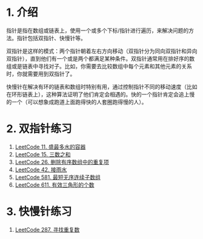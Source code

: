 # 1. 介绍

指针是指在数组或链表上，使用一个或多个下标/指针进行遍历，来解决问题的方法。指针包括双指针、快慢针等。

双指针是这样的模式：两个指针朝着左右方向移动（双指针分为同向双指针和异向双指针），直到他们有一个或是两个都满足某种条件。双指针通常用在排好序的数组或是链表中寻找对子。比如，你需要去比较数组中每个元素和其他元素的关系时，你就需要用到双指针了。

快慢针在解决有环的链表和数组时特别有用，通过控制指针不同的移动速度（比如在环形链表上），这种算法证明了他们肯定会相遇的。快的一个指针肯定会追上慢的一个（可以想象成跑道上面跑得快的人套圈跑得慢的人）。

# 2. 双指针练习

1. [LeetCode 11. 盛最多水的容器](https://leetcode-cn.com/problems/container-with-most-water/)
2. [LeetCode 15. 三数之和](https://leetcode-cn.com/problems/3sum/)
3. [LeetCode 26. 删除有序数组中的重复项](https://leetcode.cn/problems/remove-duplicates-from-sorted-array/)
4. [LeetCode 42. 接雨水](https://leetcode-cn.com/problems/trapping-rain-water/)
5. [LeetCode 581. 最短无序连续子数组](https://leetcode-cn.com/problems/shortest-unsorted-continuous-subarray)
6. [LeetCode 611. 有效三角形的个数](https://leetcode-cn.com/problems/valid-triangle-number/)

# 3. 快慢针练习

1. [LeetCode 287. 寻找重复数](https://leetcode-cn.com/problems/find-the-duplicate-number/)